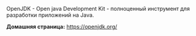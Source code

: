 OpenJDK - Open java Development Kit - полноценный инструмент для разработки приложений на Java.

**Домашняя страница:** <https://openjdk.org/>

